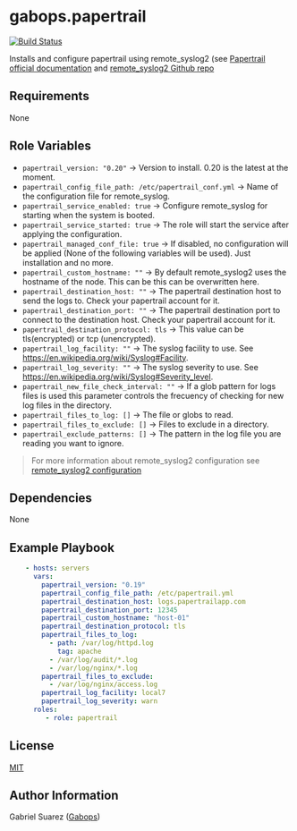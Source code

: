 gabops.papertrail
=================
[![Build Status](https://travis-ci.org/gabops/ansible-role-papertrail.svg?branch=master)](https://travis-ci.org/gabops/ansible-role-papertrail)

Installs and configure papertrail using remote_syslog2 (see 
[Papertrail official documentation](https://help.papertrailapp.com/kb/configuration/configuring-centralized-logging-from-text-log-files-in-unix/)
and [remote_syslog2 Github repo](https://github.com/papertrail/remote_syslog2)

Requirements
------------

None

Role Variables
--------------

- `papertrail_version: "0.20"` -> Version to install. 0.20 is the latest at the moment.
- `papertrail_config_file_path: /etc/papertrail_conf.yml` -> Name of the configuration file for remote_syslog.
- `papertrail_service_enabled: true` -> Configure remote_syslog for starting when the system is booted.
- `papertrail_service_started: true` -> The role will start the service after applying the configuration.
- `papertrail_managed_conf_file: true` -> If disabled, no configuration will be applied (None of the following variables will be used). Just installation and no more.
- `papertrail_custom_hostname: ""` -> By default remote_syslog2 uses the hostname of the node. This can be this can be overwritten here.
- `papertrail_destination_host: ""` -> The papertrail destination host to send the logs to. Check your papertrail account for it.
- `papertrail_destination_port: ""` -> The papertrail destination port to connect to the destination host. Check your papertrail account for it.
- `papertrail_destination_protocol: tls` -> This value can be tls(encrypted) or tcp (unencrypted).
- `papertrail_log_facility: ""` -> The syslog facility to use. See https://en.wikipedia.org/wiki/Syslog#Facility.
- `papertrail_log_severity: ""` -> The syslog severity to use. See https://en.wikipedia.org/wiki/Syslog#Severity_level.
- `papertrail_new_file_check_interval: ""` -> If a glob pattern for logs files is used this parameter controls the frecuency of checking for new log files in the directory.
- `papertrail_files_to_log: []` -> The file or globs to read.
- `papertrail_files_to_exclude: []` -> Files to exclude in a directory.
- `papertrail_exclude_patterns: []` -> The pattern in the log file you are reading you want to ignore.

> For more information about remote_syslog2 configuration see [remote_syslog2 configuration](https://github.com/papertrail/remote_syslog2/blob/master/README.md)

Dependencies
------------

None

Example Playbook
----------------

```yaml
    - hosts: servers
      vars:
        papertrail_version: "0.19"
        papertrail_config_file_path: /etc/papertrail.yml
        papertrail_destination_host: logs.papertrailapp.com
        papertrail_destination_port: 12345
        papertrail_custom_hostname: "host-01"
        papertrail_destination_protocol: tls
        papertrail_files_to_log:
          - path: /var/log/httpd.log
            tag: apache
          - /var/log/audit/*.log
          - /var/log/nginx/*.log
        papertrail_files_to_exclude:
          - /var/log/nginx/access.log
        papertrail_log_facility: local7
        papertrail_log_severity: warn
      roles:
         - role: papertrail
```

License
-------

[MIT](./LICENSE)

Author Information
------------------

Gabriel Suarez ([Gabops](https://github.com/gabops/))

